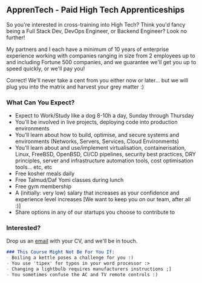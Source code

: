 ## ApprenTech - Paid High Tech Apprenticeships

So you're interested in cross-training into High Tech? Think you'd fancy being a Full Stack Dev, DevOps Engineer, or Backend Engineer? Look no further!

My partners and I each have a minimum of 10 years of enterprise experience working with companies ranging in size from 2 employees up to and including Fortune 500 companies, and we guarantee we'll get you up to speed quickly, or we'll pay you!

Correct! We'll never take a cent from you either now or later... but we will plug you into the matrix and harvest your grey matter :)


### What Can You Expect?

* Expect to Work/Study like a dog 8-10h a day, Sunday through Thursday
* You'll be involved in live projects, deploying code into production environments
* You'll learn about how to build, optimise, and secure systems and environments (Networks, Servers, Services, Cloud Environments)
* You'll learn about and use/implement virtualisation, containerisation, Linux, FreeBSD, OpenBSD, CI/CD pipelines, security best practices, DRY principles, server and infrastructure automation tools, cost optimisation tools... etc, etc
* Free kosher meals daily
* Free Talmud/Daf Yomi classes during lunch
* Free gym membership
* A (initially: very low) salary that increases as your confidence and experience level increases [We want to keep you on our team, after all :)]
* Share options in any of our startups you choose to contribute to


### Interested?

Drop us an [email](hello@apprentech.io) with your CV, and we'll be in touch.


```markdown
### This Course Might Not Be For You If:
- Boiling a kettle poses a challenge for you :)
- You use 'tipex' for typos in your word processor :>
- Changing a lightbulb requires manufacturers instructions ;]
- You sometimes confuse the AC and TV remote controls :)
```

